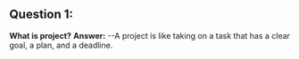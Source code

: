 ## Question 1:
**What is project?**
**Answer:**   --A project is like taking on a task that has a clear goal, a plan, and a deadline. 
